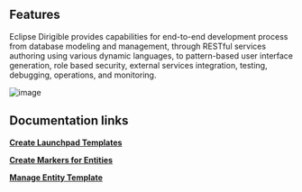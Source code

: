 ## Features

Eclipse Dirigible provides capabilities for end-to-end development process from database modeling and management, 
through RESTful services authoring using various dynamic languages, to pattern-based user interface generation, 
role based security, external services integration, testing, debugging, operations, and monitoring.


![image](https://github.com/dirigiblelabs/curriculum/blob/master/IvaMilusheva/Images/graphic.jpg "Graphic")

## Documentation links

**[Create Launchpad Templates](https://github.com/dirigiblelabs/curriculum/blob/master/IvaMilusheva/LaunchpadTemplates.md)**

**[Create Markers for Entities](https://github.com/dirigiblelabs/curriculum/blob/master/IvaMilusheva/MarkersForEntities.md)**

**[Manage Entity Template](https://github.com/dirigiblelabs/curriculum/blob/master/IvaMilusheva/ManageEntityTemplate.md)**


